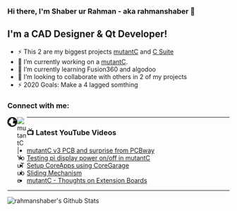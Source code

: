 ### Hi there, I'm Shaber ur Rahman - aka rahmanshaber 👋

## I'm a CAD Designer & Qt Developer!
- ⚡ This 2 are my biggest projects [mutantC][website1] and [C Suite][website2]
- 🔭 I’m currently working on a [mutantC][website1].
- 🌱 I’m currently learning Fusion360 and algodoo 
- 👯 I’m looking to collaborate with others in 2 of my projects
- ⚡  2020 Goals: Make a 4 lagged somthing

### Connect with me:
[<img align="left" alt="reddit.com" width="22px" src="https://raw.githubusercontent.com/iconic/open-iconic/master/svg/globe.svg" />][reddit]
[<img align="left" alt="mutantC | YouTube" width="22px" src="https://cdn.jsdelivr.net/npm/simple-icons@v3/icons/youtube.svg" />][youtube]

---

### 📺 Latest YouTube Videos
<!-- YOUTUBE:START -->
- [mutantC v3 PCB and surprise from PCBway](https://www.youtube.com/watch?v=JbDW4RZl6DE)
- [Testing pi display power on/off in mutantC](https://www.youtube.com/watch?v=0jL5CY34qXk)
- [Setup CoreApps using CoreGarage](https://www.youtube.com/watch?v=tTGznBzgxgg)
- [Sliding Mechanism](https://www.youtube.com/watch?v=OMvP_980Bho)
- [mutantC - Thoughts on Extension Boards](https://www.youtube.com/watch?v=DK07-F1vUPU)
<!-- YOUTUBE:END -->

---

<img align="left" alt="rahmanshaber's Github Stats" src="https://github-readme-stats.rahmanshaber.vercel.app/api?username=codeSTACKr&show_icons=true&hide_border=true" />

[website1]: https://mutantc.gitlab.io/
[website2]: https://cubocore.gitlab.io/
[youtube]: http://www.youtube.com/c/mutantC
[reddit]: https://www.reddit.com/user/srrahman
